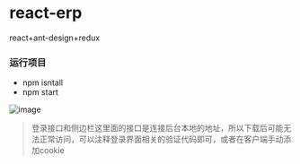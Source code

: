 # react-erp
react+ant-design+redux
### 运行项目
* npm isntall
* npm start

![image](https://github.com/yt7649757/react-erp/blob/master/src/asset/img/1.gif)

> 登录接口和侧边栏这里面的接口是连接后台本地的地址，所以下载后可能无法正常访问，可以注释登录界面相关的验证代码即可，或者在客户端手动添加cookie
